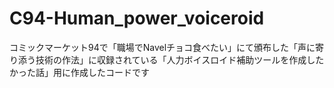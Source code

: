 # C94-Human_power_voiceroid
コミックマーケット94で「職場でNavelチョコ食べたい」にて頒布した「声に寄り添う技術の作法」に収録されている「人力ボイスロイド補助ツールを作成したかった話」用に作成したコードです 
